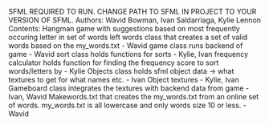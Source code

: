 SFML REQUIRED TO RUN. CHANGE PATH TO SFML IN PROJECT TO YOUR VERSION OF SFML.
Authors: Wavid Bowman, Ivan Saldarriaga, Kylie Lennon
Contents:
  Hangman game with suggestions based on most frequently occuring letter in set of words left
    words class that creates a set of valid words based on the my_words.txt - Wavid
    game class runs backend of game - Wavid
    sort class holds functions for sorts - Kylie, Ivan
    frequency calculator holds function for finding the frequency score to sort words/letters by - Kylie
    Objects class holds sfml object data -> what textures to get for what names etc. - Ivan
    Object textures - Kylie, Ivan
    Gameboard class integrates the textures with backend data from game - Ivan, Wavid
  Makewords.txt that creates the my_words.txt from an online set of words. my_words.txt is all lowercase and only words size 10 or less. - Wavid
